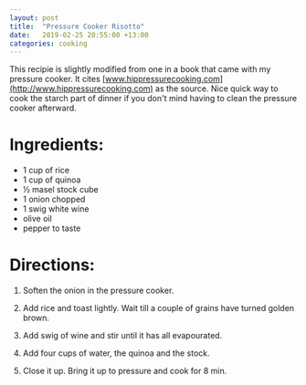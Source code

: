 ```yaml
---
layout: post
title:  "Pressure Cooker Risotto"
date:   2019-02-25 20:55:00 +13:00
categories: cooking
---
```

This recipie is slightly modified from one in a book that came with my pressure cooker. It cites [www.hippressurecooking.com](http://www.hippressurecooking.com) as the source. Nice quick way to cook the starch part of dinner if you don't mind having to clean the pressure cooker afterward.


# Ingredients:

*    1 cup of rice
*    1 cup of quinoa
*    ½ masel stock cube
*    1 onion chopped
*    1 swig white wine
*    olive oil
*    pepper to taste


# Directions:

1. Soften the onion in the pressure cooker.

2. Add rice and toast lightly. Wait till a couple of grains have turned golden brown.

3. Add swig of wine and stir until it has all evapourated.

4. Add four cups of water, the quinoa and the stock. 

5. Close it up. Bring it up to pressure and cook for 8 min.

